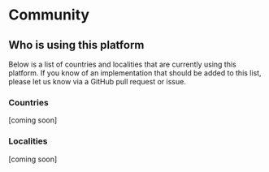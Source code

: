 <h1>Community</h1>

## Who is using this platform

Below is a list of countries and localities that are currently using this platform. If you know of an implementation that should be added to this list, please let us know via a GitHub pull request or issue.

### Countries

[coming soon]

### Localities

[coming soon]
